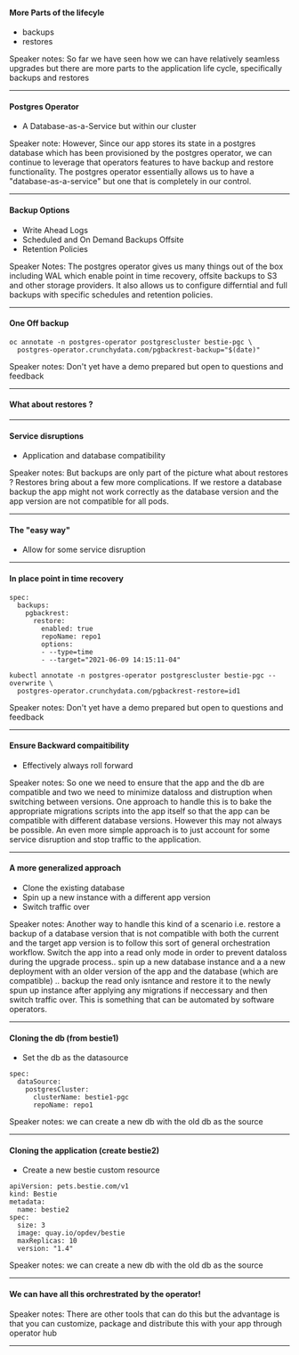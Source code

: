 #### More Parts of the lifecyle
- backups
- restores

<aside class="notes">
  Speaker notes:
  So far we have seen how we can have relatively seamless upgrades but there are more parts to the application life cycle, specifically backups and restores
</aside>

---
#### Postgres Operator
- A Database-as-a-Service but within our cluster

<aside class="notes">
  Speaker note:
  However, Since our app stores its state in a postgres database which has been provisioned by the postgres operator, we can continue to leverage that operators features to have backup and restore functionality. The postgres operator essentially allows us to have a "database-as-a-service" but one that is completely in our control.
</aside>

---
#### Backup Options
- Write Ahead Logs
- Scheduled and On Demand Backups Offsite
- Retention Policies

<aside class="notes">
  Speaker Notes:
  The postgres operator gives us many things out of the box including WAL which enable point in time recovery, offsite backups to S3 and other storage providers. It also allows us to configure differntial and full backups with specific schedules and retention policies.
</aside>

---
#### One Off backup

```
oc annotate -n postgres-operator postgrescluster bestie-pgc \
  postgres-operator.crunchydata.com/pgbackrest-backup="$(date)"
```

<aside class="notes">
Speaker notes:
Don't yet have a demo prepared but open to questions and feedback
</aside>

---
#### What about restores ?

---
#### Service disruptions
- Application and database compatibility

<aside class="notes">
  Speaker notes:
  But backups are only part of the picture what about restores ? Restores bring about a few more complications. If we restore a database backup the app might not work correctly as the database version and the app version are not compatible for all pods. 
</aside>

---
#### The "easy way"
- Allow for some service disruption

---
#### In place point in time recovery
```
spec:
  backups:
    pgbackrest:
      restore:
        enabled: true
        repoName: repo1
        options:
        - --type=time
        - --target="2021-06-09 14:15:11-04"
```

```
kubectl annotate -n postgres-operator postgrescluster bestie-pgc --overwrite \
  postgres-operator.crunchydata.com/pgbackrest-restore=id1
```

<aside class="notes">
Speaker notes:
Don't yet have a demo prepared but open to questions and feedback
</aside>

---
#### Ensure Backward compaitibility
- Effectively always roll forward

<aside class="notes">
  Speaker notes:
  So one we need to ensure that the app and the db are compatible and two we need to minimize dataloss and distruption when switching between versions. One approach to handle this is to bake the appropriate migrations scripts into the app itself so that the app can be compatible with different database versions. However this may not always be possible. An even more simple approach is to just account for some service disruption and stop traffic to the application.
</aside>

---

#### A more generalized approach
- Clone the existing database
- Spin up a new instance with a different app version
- Switch traffic over

<aside class="notes">
  Speaker notes:
  Another way to handle this kind of a scenario i.e. restore a backup of a database version that is not compatible with both the current and the target app version is to follow this sort of general orchestration workflow. Switch the app into a read only mode in order to prevent dataloss during the upgrade process.. spin up a new database instance and a a new deployment with an older version of the app and the database (which are compatible) .. backup the read only isntance and restore it to the newly spun up instance after applying any migrations if neccessary and then switch traffic over. This is something that can be automated by software operators.
</aside>

---
#### Cloning the db (from bestie1)
- Set the db as the datasource
```
spec:
  dataSource:
    postgresCluster:
      clusterName: bestie1-pgc
      repoName: repo1
```

<aside class="notes">
Speaker notes:
we can create a new db with the old db as the source
</aside>

---
#### Cloning the application (create bestie2)
- Create a new bestie custom resource
```
apiVersion: pets.bestie.com/v1
kind: Bestie
metadata:
  name: bestie2
spec:
  size: 3
  image: quay.io/opdev/bestie
  maxReplicas: 10
  version: "1.4"
```

<aside class="notes">
Speaker notes:
we can create a new db with the old db as the source
</aside>

---
#### We can have all this orchrestrated by the operator!

<aside class="notes">
Speaker notes:
There are other tools that can do this but the advantage is that you can customize, package and distribute this with your app through operator hub
</aside>

---

